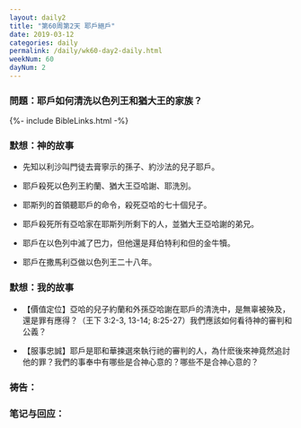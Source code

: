```yaml
---
layout: daily2
title: "第60周第2天 耶戶絕戶"
date: 2019-03-12
categories: daily
permalink: /daily/wk60-day2-daily.html
weekNum: 60
dayNum: 2
---
```


### 問題：耶戶如何清洗以色列王和猶大王的家族？

{%- include BibleLinks.html -%}

### 默想：神的故事 
+ 先知以利沙叫門徒去膏寧示的孫子、約沙法的兒子耶戶。 

+ 耶戶殺死以色列王約蘭、猶大王亞哈謝、耶洗別。 

+ 耶斯列的首領聽耶戶的命令，殺死亞哈的七十個兒子。 

+ 耶戶殺死所有亞哈家在耶斯列所剩下的人，並猶大王亞哈謝的弟兄。 

+ 耶戶在以色列中滅了巴力，但他還是拜伯特利和但的金牛犢。 

+ 耶戶在撒馬利亞做以色列王二十八年。 

### 默想：我的故事
+ 【價值定位】亞哈的兒子約蘭和外孫亞哈謝在耶戶的清洗中，是無辜被殃及，還是罪有應得？（王下 3:2-3, 13-14; 8:25-27）我們應該如何看待神的審判和公義？ 

+ 【服事忠誠】耶戶是耶和華揀選來執行祂的審判的人，為什麽後來神竟然追討他的罪？我們的事奉中有哪些是合神心意的？哪些不是合神心意的？

### 祷告：

### 笔记与回应：
